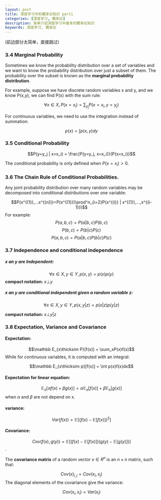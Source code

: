 ```yaml
---
layout: post
title: 深度学习中的概率论知识 part1
categories: [深度学习, 概率论]
description: 简单介绍深度学习中基本的概率论知识
keywords: 深度学习, 概率论
---
```


<head>
    <script src="https://cdn.mathjax.org/mathjax/latest/MathJax.js?config=TeX-AMS-MML_HTMLorMML" type="text/javascript"></script>
    <script type="text/x-mathjax-config">
        MathJax.Hub.Config({
            tex2jax: {
            skipTags: ['script', 'noscript', 'style', 'textarea', 'pre'],
            inlineMath: [['$','$']]
            }
        });
    </script>
</head>

(前边部分太简单，直接跳过)

### 3.4 Marginal Probability

Sometimes we know the probability distribution over a set of variables and we want to know the probability distribution over just a subset of them. The probability over the subset is known as the **marginal probability distribution**.   

For example, suppose we have discrete random variables x and y, and we know P(x,y), we can find P(x) with the sum rule:   



$$\forall x∈X,P(x=x_i) = \sum_{y_j}P(x=x_i,y=y_j)$$   



For continuous variables, we need to use the integration instead of summation:   

$$p(x)=\int p(x,y)dy $$  



### 3.5 Conditional Probability

$$P(y=y_j | x=x_i) = \frac{P(y=y_j, x=x_i)}{P(x=x_i)}$$   

The conditional probability is only defined when $P(x=x_i)>0$.   



### 3.6 The Chain Rule of Conditional Probabilities.  



Any joint probability distribution over many random variables may be decomposed into conditional distributions over one variable:   

$$P(x^{(1)},...x^{(n)})=P(x^{(1)})\prod^n_{i=2}P(x^{(i)} | x^{(1)},...,x^{(i-1)})$$
For example:
$$P(a,b,c) = P(a|b,c)P(b,c)$$
$$P(b,c) = P(b|c)P(c)$$
$$P(a,b,c) = P(a|b,c)P(b|c)P(c)$$   



### 3.7 Independence and conditional independence

##### x an y are Independent:   



$$\forall x∈X, y∈Y, p(x,y)=p(x)p(y)$$
**compact notation:**    $x\bot y$     

##### x an y are conditional independent given a random variable z:   



$$\forall x∈X,y∈Y, p(x,y|z)=p(x|z)p(y|z)$$

**compact notation:**    $x\bot y | z$


### 3.8 Expectation, Variance and Covariance

#### Expectation:   



$$\mathbb E_{x\thicksim P}[f(x)] = \sum_xP(x)f(x)$$
While for continuous variables, it is computed with an integral:   

$$\mathbb E_{x\thicksim p}[f(x)] = \int p(x)f(x)dx$$ 

#### Expectation for linear equation:   



$$\mathbb E_x[\alpha f(x) + \beta g(x)] = \alpha \mathbb E_x[f(x)] + \beta \mathbb E_x[g(x)]$$
when $\alpha$ and $\beta$ are not depend on x.   



#### variance:   



$$Var(f(x)) = \mathbb E[(f(x) - \mathbb E[f(x)])^2]$$   



#### Covariance:   



$$Cov(f(x),g(y)) = \mathbb E[(f(x) - \mathbb E[f(x)])(g(y) - \mathbb E[g(y)])]$$.  



The **covariance matrix** of a random vector $x∈R^n$ is an $n×n$ matrix, such that:   

$$Cov(x)_{i,j}=Cov(x_i,x_j)$$
The diagonal elements of the covariance give the variance:   

$$Cov(x_i,x_i) = Var(x_i)$$
